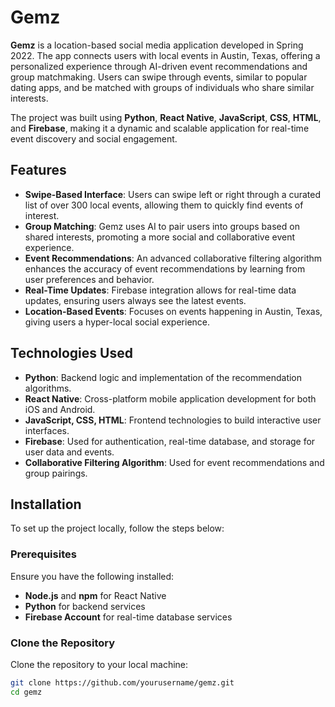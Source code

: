 # Gemz

**Gemz** is a location-based social media application developed in Spring 2022. The app connects users with local events in Austin, Texas, offering a personalized experience through AI-driven event recommendations and group matchmaking. Users can swipe through events, similar to popular dating apps, and be matched with groups of individuals who share similar interests. 

The project was built using **Python**, **React Native**, **JavaScript**, **CSS**, **HTML**, and **Firebase**, making it a dynamic and scalable application for real-time event discovery and social engagement.

## Features

- **Swipe-Based Interface**: Users can swipe left or right through a curated list of over 300 local events, allowing them to quickly find events of interest.
- **Group Matching**: Gemz uses AI to pair users into groups based on shared interests, promoting a more social and collaborative event experience.
- **Event Recommendations**: An advanced collaborative filtering algorithm enhances the accuracy of event recommendations by learning from user preferences and behavior.
- **Real-Time Updates**: Firebase integration allows for real-time data updates, ensuring users always see the latest events.
- **Location-Based Events**: Focuses on events happening in Austin, Texas, giving users a hyper-local social experience.

## Technologies Used

- **Python**: Backend logic and implementation of the recommendation algorithms.
- **React Native**: Cross-platform mobile application development for both iOS and Android.
- **JavaScript, CSS, HTML**: Frontend technologies to build interactive user interfaces.
- **Firebase**: Used for authentication, real-time database, and storage for user data and events.
- **Collaborative Filtering Algorithm**: Used for event recommendations and group pairings.

## Installation

To set up the project locally, follow the steps below:

### Prerequisites

Ensure you have the following installed:

- **Node.js** and **npm** for React Native
- **Python** for backend services
- **Firebase Account** for real-time database services

### Clone the Repository

Clone the repository to your local machine:

```bash
git clone https://github.com/yourusername/gemz.git
cd gemz
